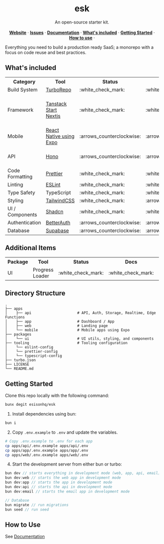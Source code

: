 <p align="center">
	<h1 align="center"><b>esk</b></h1>
<p align="center">
    An open-source starter kit.
    <br />
    <br />
    <a href="https://esk.run"><strong>Website</strong></a> · 
    <a href="https://github.com/esisonhq/esk/issues"><strong>Issues</strong></a> · 
	<a href="https://esk.run/docs"><strong>Documentation</strong></a> ·
    <a href="#whats-included"><strong>What's included</strong></a> ·
	<a href="#getting-started"><strong>Getting Started</strong></a> ·
    <a href="#how-to-use"><strong>How to use</strong></a> ·
  </p>
</p>

Everything you need to build a production ready SaaS; a monorepo with a focus on code reuse and best practices.

## What's included

<table>
  <tr>
    <th>Category</th>
    <th>Tool</th>
    <th>Status</th>
    <th>Docs</th>
    <th>Note</th>
  </tr>
  <tr>
    <td>Build System</td>
    <td><a href="https://turborepo.com/">TurboRepo</a></td>
    <td>:white_check_mark:</td>
    <td>:white_check_mark:</td>
    <td></td>
  </tr>
  <tr>
    <td>Framework</td>
    <td>
      <a href="https://tanstack.com/start/">Tanstack Start</a>
      <br />
      <a href="https://nextjs.org/">Nextjs</a>
    </td>
    <td>:white_check_mark:</td>
    <td>:white_check_mark:</td>
    <td>See docs or esk-nextjs</td>
  </tr>
  <tr>
    <td>Mobile</td>
    <td>
      <a href="https://expo.dev/">React Native using Expo</a>
    </td>
    <td>:arrows_counterclockwise:</td>
    <td>:arrows_counterclockwise:</td>
    <td></td>
  </tr>
  <tr>
    <td>API</td>
    <td>
      <a href="https://hono.dev/">Hono</a>
    </td>
    <td>:arrows_counterclockwise:</td>
    <td>:arrows_counterclockwise:</td>
    <td>REST and tRCP</td>
  </tr>
  <tr>
    <td>Code Formatting</td>
    <td>
      <a href="https://prettier.io/">Prettier</a>
    </td>
    <td>:white_check_mark:</td>
    <td>:white_check_mark:</td>
    <td></td>
  </tr>
    <tr>
    <td>Linting</td>
    <td>
    <a href="https://eslint.org/">ESLint</a>
    </td>
    <td>:white_check_mark:</td>
    <td>:white_check_mark:</td>
    <td></td>
  </tr>
    <tr>
    <td>Type Safety</td>
    <td>TypeScript</td>
    <td>:white_check_mark:</td>
    <td>:white_check_mark:</td>
    <td></td>
  </tr>
  <tr>
    <td>Styling</td>
    <td>
      <a href="https://tailwindcss.com/">TailwindCSS</a>
    </td>
    <td>:white_check_mark:</td>
    <td>:arrows_counterclockwise:</td>
    <td></td>
  </tr>
  <tr>
    <td>UI / Components</td>
    <td>
      <a href="https://ui.shadcn.com/">Shadcn</a>
    </td>
    <td>:white_check_mark:</td>
    <td>:white_check_mark:</td>
    <td></td>
  </tr>
  <tr>
    <td>Authentication</td>
    <td>
      <a href="https://better-auth.com/">BetterAuth</a>
    </td>
    <td>:arrows_counterclockwise:</td>
    <td>:arrows_counterclockwise:</td>
    <td></td>
  </tr>
    <tr>
    <td>Database</td>
    <td>
      <a href="https://supabase.com/" target="_blank">Supabase</a>
    </td>
    <td>:arrows_counterclockwise:</td>
    <td>:arrows_counterclockwise:</td>
    <td></td>
  </tr>
</table>

## Additional Items

<table>
  <tr>
    <th>Package</th>
    <th>Tool</th>
    <th>Status</th>
    <th>Docs</th>
    <th>Note</th>
  </tr>
  <tr>
    <td>UI</td>
    <td>Progress Loader</td>
    <td>:white_check_mark:</td>
    <td>:white_check_mark:</td>
    <td></td>
  </tr>
</table>

## Directory Structure

```
.
├── apps
│    ├── api                     # API, Auth, Storage, Realtime, Edge Functions
│    ├── app                     # Dashboard / App
│    ├── web                     # Landing page
│    └── mobile                  # Mobile apps using Expo
├── packages
│    └── ui                      # UI utils, styling, and components
├── tooling                      # Tooling configuration
│    └── eslint-config
│    └── prettier-config
│    └── typescript-config
├── turbo.json
├── LICENSE
└── README.md
```

## Getting Started

Clone this repo locally with the following command:

```bash
bunx degit esisonhq/esk
```

1. Install dependencies using bun:

```sh
bun i
```

2. Copy `.env.example` to `.env` and update the variables.

```sh
# Copy .env.example to .env for each app
cp apps/api/.env.example apps/api/.env
cp apps/app/.env.example apps/app/.env
cp apps/web/.env.example apps/web/.env
```

4. Start the development server from either bun or turbo:

```ts
bun dev // starts everything in development mode (web, app, api, email)
bun dev:web // starts the web app in development mode
bun dev:app // starts the app in development mode
bun dev:api // starts the api in development mode
bun dev:email // starts the email app in development mode

// Database
bun migrate // run migrations
bun seed // run seed
```

## How to Use

See [Documentation](https://esk.run/docs)
